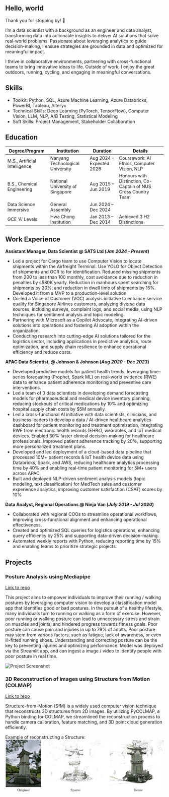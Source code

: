## Hello, world

Thank you for stopping by! 👋

I’m a data scientist with a background as an engineer and data analyst, transforming data into actionable insights to deliver AI solutions that solve real-world problems. Passionate about leveraging analytics to guide decision-making, I ensure strategies are grounded in data and optimized for meaningful impact.

I thrive in collaborative environments, partnering with cross-functional teams to bring innovative ideas to life. Outside of work, I enjoy the great outdoors, running, cycling, and engaging in meaningful conversations.
## Skills
- Toolkit: Python, SQL, Azure Machine Learning, Azure Databricks, PowerBI, Tableau, Alteryx
- Technical Skills: Deep Learning (PyTorch, TensorFlow), Computer Vision, LLM, NLP, A/B Testing, Statistical Modeling
- Soft Skills: Project Management, Stakeholder Collaboration

## **Education**

| **Degree/Program**              | **Institution**                     | **Duration**               | **Details**                                |
|----------------------------------|--------------------------------------|----------------------------|--------------------------------------------|
| M.S., Artificial Intelligence   | Nanyang Technological University    | Aug 2024 – Expected 2026   | Coursework: AI Ethics, Computer Vision, NLP |
| B.S., Chemical Engineering       | National University of Singapore    | Aug 2015 – Jun 2019        | Honours with Distinction, Co-Captain of NUS Cross Country Team |
| Data Science Immersive           | General Assembly                    | Jun 2024 – Dec 2024        |                                            |
| GCE 'A' Levels                   | Hwa Chong Institution               | Jan 2013 – Dec 2014        | Achieved 3 H2 Distinctions                |

## Work Experience
**Assistant Manager, Data Scientist @ SATS Ltd (_Jan 2024 - Present_)**
- Led a project for Cargo team to use Computer Vision to locate shipments within the Airfreight Terminal. Use YOLO for Object Detection of shipments and OCR to for identification. Reduced missing shipments from 200 to less than 100 monthly, cost avoidance due to reduction in penalties by s$80K yearly. Reduction in manhours spent searching for shipments by 30%, and reduction in dwell time of shipments by 15%. Developed it from a MVP to a production-level solution.
- Co-led a Voice of Customer (VOC) analysis initiative to enhance service quality for Singapore Airlines customers, analyzing diverse data sources, including surveys, complaint logs, and social media, using NLP techniques for sentiment analysis and topic modeling.
- Partnering with Microsoft as a Copilot Advocate, integrating AI-driven solutions into operations and fostering AI adoption within the organization.
- Conducting research into cutting-edge AI solutions tailored for the logistics sector, including applications in predictive analytics, route optimization, and supply chain resilience to enhance operational efficiency and reduce costs.

**APAC Data Scientist, @ Johnson & Johnson (_Aug 2020 -  Dec 2023_)**
-	Developed predictive models for patient health trends, leveraging time-series forecasting (Prophet, Spark ML) on real-world evidence (RWE) data to enhance patient adherence monitoring and preventive care interventions.
-	Led a team of 3 data scientists in developing demand forecasting models for pharmaceutical and medical device inventory planning, reducing stockouts of critical medications by 10% and optimizing hospital supply chain costs by $5M annually.
-	Led a cross-functional AI initiative with data scientists, clinicians, and business leaders to develop a data / AI-driven healthcare analytics dashboard for patient monitoring and treatment optimization, integrating RWE from electronic health records (EHRs), wearables, and IoT medical devices. Enabled 30% faster clinical decision-making for healthcare professionals. Improved patient adherence tracking by 20%, supporting more personalized treatment plans.
-	Developed and led deployment of a cloud-based data pipeline that processed 10M+ patient records & IoT health device data using Databricks, Spark, and AWS, reducing healthcare analytics processing time by 40% and enabling real-time patient monitoring for 5M+ users across APAC.
-	Built and deployed NLP-driven sentiment analysis models (topic modeling, text classification) for MedTech sales and customer experience analytics, improving customer satisfaction (CSAT) scores by 10%


**Data Analyst, Regional Operations @ Ninja Van (_July 2019 - Jul 2020_)**
- Collaborated with regional COOs to streamline operational workflows, improving cross-functional alignment and enhancing operational effectiveness.
- Created and optimized SQL queries for logistics operations, enhancing query efficiency by 25% and supporting data-driven decision-making.
- Automated weekly reports with Python, reducing reporting time by 15% and enabling teams to prioritize strategic projects.

## Projects
### Posture Analysis using Mediapipe
[Link to repo](https://github.com/tiffanytgr/posture-analysis-app)

This project aims to empower individuals to improve their running / walking postures by leveraging computer vision to develop a classification model app that identifies good or bad postures.
In the pursuit of a healthy lifestyle, many individuals turn to running or walking as a form of exercise. However, poor running or walking posture can lead to unnecessary stress and strain on muscles and joints, and hindered progress towards fitness goals. Poor posture can cause pain and injuries in up to 79% of adults. Poor posture may stem from various factors, such as fatigue, lack of awareness, or even ill-fitted running shoes. Understanding and correcting posture can be the key to preventing injuries and optimizing performance. 
Model was deployed via the Streamlit app, and can ingest a image / video to identify people with poor posture in real time.

![Project Screenshot](images/streamlit-app-demo.gif)

### 3D Reconstruction of images using Structure from Motion (COLMAP)
[Link to repo](https://github.com/tiffanytgr/MSAI_6121_compvision/tree/main/Project)

Structure-from-Motion (SfM) is a widely used computer vision technique that reconstructs 3D structures from 2D images. By utilizing PyCOLMAP, a Python binding for
COLMAP, we streamlined the reconstruction process to handle camera calibration, feature matching, and 3D point cloud generation efficiently.

Example of reconstructing a Structure:
![Project Screenshot](images/ntu-confucius.jpg)
